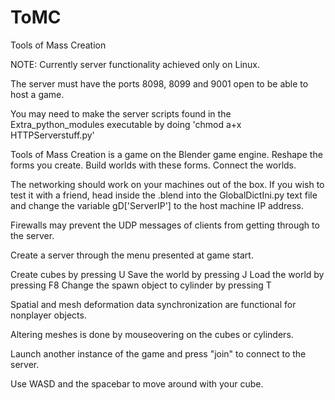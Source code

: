 ToMC
====

Tools of Mass Creation

NOTE: Currently server functionality achieved only on Linux.

The server must have the ports 8098, 8099 and 9001 open to be able to host a
game.

You may need to make the server scripts found in the Extra_python_modules executable by doing 'chmod a+x HTTPServerstuff.py'

Tools of Mass Creation is a game on the Blender game engine. Reshape the forms you create. Build worlds with these forms. Connect the worlds.

The networking should work on your machines out of the box.
If you wish to test it with a friend, head inside the .blend into the GlobalDictIni.py text file and change the variable gD['ServerIP'] to the host machine IP address.

Firewalls may prevent the UDP messages of clients from getting through to the server.

Create a server through the menu presented at game start. 

Create cubes by pressing U
Save the world by pressing J
Load the world by pressing F8
Change the spawn object to cylinder by pressing T

Spatial and mesh deformation data synchronization are functional for
nonplayer objects.

Altering meshes is done by mouseovering on the cubes or cylinders.

Launch another instance of the game and press "join" to connect to the server.


Use WASD and the spacebar to move around with your cube.

